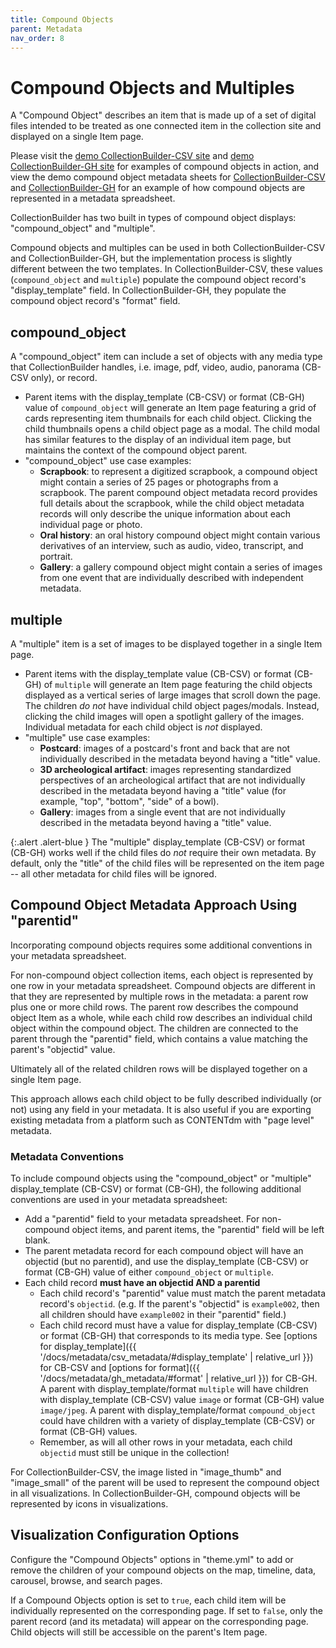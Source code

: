 ```yaml
---
title: Compound Objects
parent: Metadata
nav_order: 8
---
```

# Compound Objects and Multiples

A "Compound Object" describes an item that is made up of a set of digital files intended to be treated as one connected item in the collection site and displayed on a single Item page. 

Please visit the [demo CollectionBuilder-CSV site](https://compound-1lqv.onrender.com/) and [demo CollectionBuilder-GH site](https://collectionbuilder.github.io/collectionbuilder-gh/) for examples of compound objects in action, and view the demo compound object metadata sheets for [CollectionBuilder-CSV](https://docs.google.com/spreadsheets/d/1UNwl02r3fB-ybiKqb3SY4K30Tf4_rY_NOv5_o5WtVoY/edit?usp=sharing) and [CollectionBuilder-GH](https://docs.google.com/spreadsheets/d/1C1ZV3VrawKRLYUtemUdi8hLbhJw2yhn6kv-xv6_HaNk/copy?usp=sharing) for an example of how compound objects are represented in a metadata spreadsheet.  

CollectionBuilder has two built in types of compound object displays: "compound_object" and "multiple".

Compound objects and multiples can be used in both CollectionBuilder-CSV and CollectionBuilder-GH, but the implementation process is slightly different between the two templates.
In CollectionBuilder-CSV, these values (`compound_object` and `multiple`) populate the compound object record's "display_template" field. In CollectionBuilder-GH, they populate the compound object record's "format" field.

## compound_object 

A "compound_object" item can include a set of objects with any media type that CollectionBuilder handles, i.e. image, pdf, video, audio, panorama (CB-CSV only), or record.

- Parent items with the display_template (CB-CSV) or format (CB-GH) value of `compound_object` will generate an Item page featuring a grid of cards representing item thumbnails for each child object. Clicking the child thumbnails opens a child object page as a modal. The child modal has similar features to the display of an individual item page, but maintains the context of the compound object parent. 
- "compound_object" use case examples:
    - **Scrapbook**: to represent a digitized scrapbook, a compound object might contain a series of 25 pages or photographs from a scrapbook. The parent compound object metadata record provides full details about the scrapbook, while the child object metadata records will only describe the unique information about each individual page or photo. 
    - **Oral history**: an oral history compound object might contain various derivatives of an interview, such as audio, video, transcript, and portrait.
    - **Gallery**: a gallery compound object might contain a series of images from one event that are individually described with independent metadata.

## multiple

A "multiple" item is a set of images to be displayed together in a single Item page. 

- Parent items with the display_template value (CB-CSV) or format (CB-GH) of `multiple` will generate an Item page featuring the child objects displayed as a vertical series of large images that scroll down the page. The children *do not* have individual child object pages/modals. Instead, clicking the child images will open a spotlight gallery of the images. Individual metadata for each child object is *not* displayed.
- "multiple" use case examples: 
    - **Postcard**: images of a postcard's front and back that are not individually described in the metadata beyond having a "title" value. 
    - **3D archeological artifact**: images representing standardized perspectives of an archeological artifact that are not individually described in the metadata beyond having a "title" value (for example, "top", "bottom", "side" of a bowl).
    - **Gallery**: images from a single event that are not individually described in the metadata beyond having a "title" value.

{:.alert .alert-blue }
The "multiple" display_template (CB-CSV) or format (CB-GH) works well if the child files do *not* require their own metadata. By default, only the "title" of the child files will be represented on the item page -- all other metadata for child files will be ignored. 

## Compound Object Metadata Approach Using "parentid"

Incorporating compound objects requires some additional conventions in your metadata spreadsheet.

For non-compound object collection items, each object is represented by one row in your metadata spreadsheet.
Compound objects are different in that they are represented by multiple rows in the metadata: a parent row plus one or more child rows.
The parent row describes the compound object Item as a whole, while each child row describes an individual child object within the compound object.
The children are connected to the parent through the "parentid" field, which contains a value matching the parent's "objectid" value.

Ultimately all of the related children rows will be displayed together on a single Item page.

This approach allows each child object to be fully described individually (or not) using any field in your metadata.
It is also useful if you are exporting existing metadata from a platform such as CONTENTdm with "page level" metadata.

### Metadata Conventions

To include compound objects using the "compound_object" or "multiple" display_template (CB-CSV) or format (CB-GH), the following additional conventions are used in your metadata spreadsheet:

- Add a "parentid" field to your metadata spreadsheet. For non-compound object items, and parent items, the "parentid" field will be left blank.
- The parent metadata record for each compound object will have an objectid (but no parentid), and use the display_template (CB-CSV) or format (CB-GH) value of either `compound_object` or `multiple`.  
- Each child record **must have an objectid AND a parentid**
    - Each child record's "parentid" value must match the parent metadata record's `objectid`. (e.g. If the parent's "objectid" is `example002`, then all children should have `example002` in their "parentid" field.)
    - Each child record must have a value for display_template (CB-CSV) or format (CB-GH) that corresponds to its media type. See [options for display_template]({{ '/docs/metadata/csv_metadata/#display_template' | relative_url }}) for CB-CSV and [options for format]({{ '/docs/metadata/gh_metadata/#format' | relative_url }}) for CB-GH. A parent with display_template/format `multiple` will have children with display_template (CB-CSV) value `image` or format (CB-GH) value `image/jpeg`. A parent with display_template/format `compound_object` could have children with a variety of display_template (CB-CSV) or format (CB-GH) values.
    - Remember, as will all other rows in your metadata, each child `objectid` must still be unique in the collection!

For CollectionBuilder-CSV, the image listed in "image_thumb" and "image_small" of the parent will be used to represent the compound object in all visualizations.
In CollectionBuilder-GH, compound objects will be represented by icons in visualizations.

## Visualization Configuration Options

Configure the "Compound Objects" options in "theme.yml" to add or remove the children of your compound objects on the map, timeline, data, carousel, browse, and search pages.

If a Compound Objects option is set to `true`, each child item will be individually represented on the corresponding page.
If set to `false`, only the parent record (and its metadata) will appear on the corresponding page.
Child objects will still be accessible on the parent's Item page. 
